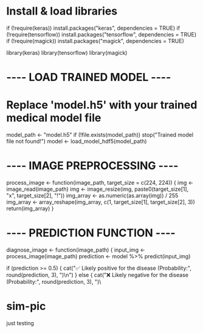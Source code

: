 # Install & load libraries
if (!require(keras)) install.packages("keras", dependencies = TRUE)
if (!require(tensorflow)) install.packages("tensorflow", dependencies = TRUE)
if (!require(magick)) install.packages("magick", dependencies = TRUE)

library(keras)
library(tensorflow)
library(magick)

# ---- LOAD TRAINED MODEL ----
# Replace 'model.h5' with your trained medical model file
model_path <- "model.h5"
if (!file.exists(model_path)) stop("Trained model file not found!")
model <- load_model_hdf5(model_path)

# ---- IMAGE PREPROCESSING ----
process_image <- function(image_path, target_size = c(224, 224)) {
  img <- image_read(image_path)
  img <- image_resize(img, paste0(target_size[1], "x", target_size[2], "!"))
  img_array <- as.numeric(as.array(img)) / 255
  img_array <- array_reshape(img_array, c(1, target_size[1], target_size[2], 3))
  return(img_array)
}

# ---- PREDICTION FUNCTION ----
diagnose_image <- function(image_path) {
  input_img <- process_image(image_path)
  prediction <- model %>% predict(input_img)
  
  if (prediction >= 0.5) {
    cat("✅ Likely positive for the disease (Probability:", round(prediction, 3), ")\n")
  } else {
    cat("❌ Likely negative for the disease (Probability:", round(prediction, 3), ")\
# sim-pic
just testing
